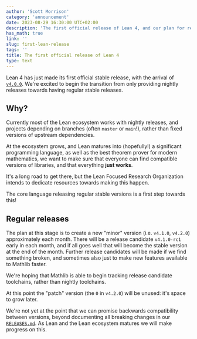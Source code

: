 ```yaml
---
author: 'Scott Morrison'
category: 'announcement'
date: 2023-08-29 16:30:00 UTC+02:00
description: 'The first official release of Lean 4, and our plan for regular releases.'
has_math: true
link: ''
slug: first-lean-release
tags: ''
title: The first official release of Lean 4
type: text
---
```


Lean 4 has just made its first official stable release, with the arrival of [`v4.0.0`](https://github.com/leanprover/lean4/releases/tag/v4.0.0).
We're excited to begin the transition from only providing nightly releases towards having regular stable releases.

<!-- TEASER_END -->
## Why?

Currently most of the Lean ecosystem works with nightly releases,
and projects depending on branches (often `master` or `main`!),
rather than fixed versions of upstream dependencies.

At the ecosystem grows, and Lean matures into (hopefully!) a significant programming language,
as well as the best theorem prover for modern mathematics,
we want to make sure that everyone can find compatible versions of libraries,
and that everything **just works**.

It's a long road to get there,
but the Lean Focused Research Organization intends to dedicate resources
towards making this happen.

The core language releasing regular stable versions is a first step towards this!

## Regular releases

The plan at this stage is to create a new "minor" version (i.e. `v4.1.0`, `v4.2.0`) approximately each month.
There will be a release candidate `v4.1.0-rc1` early in each month, and if all goes well that will become the stable version at the end of the month.
Further release candidates will be made if we find something broken,
and sometimes also just to make new features available to Mathlib faster.

We're hoping that Mathlib is able to begin tracking release candidate toolchains, rather than nightly toolchains.

At this point the "patch" version (the `0` in `v4.2.0`) will be unused: it's space to grow later.

We're not yet at the point that we can promise backwards compatibility between versions,
beyond documenting all breaking changes in our [`RELEASES.md`](https://github.com/leanprover/lean4/blob/master/RELEASES.md).
As Lean and the Lean ecosystem matures we will make progress on this.
